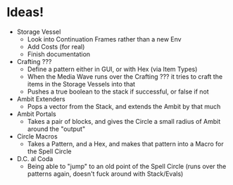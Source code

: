 # Ideas!
* Storage Vessel
  * Look into Continuation Frames rather than a new Env 
  * Add Costs (for real)
  * Finish documentation
* Crafting ???
  * Define a pattern either in GUI, or with Hex (via Item Types)
  * When the Media Wave runs over the Crafting ??? it tries to craft the items in the Storage Vessels into that
  * Pushes a true boolean to the stack if successful, or false if not
* Ambit Extenders
  * Pops a vector from the Stack, and extends the Ambit by that much
* Ambit Portals
  * Takes a pair of blocks, and gives the Circle a small radius of Ambit around the "output"
* Circle Macros
  * Takes a Pattern, and a Hex, and makes that pattern into a Macro for the Spell Circle
* D.C. al Coda
  * Being able to "jump" to an old point of the Spell Circle (runs over the patterns again, doesn't fuck around with Stack/Evals)